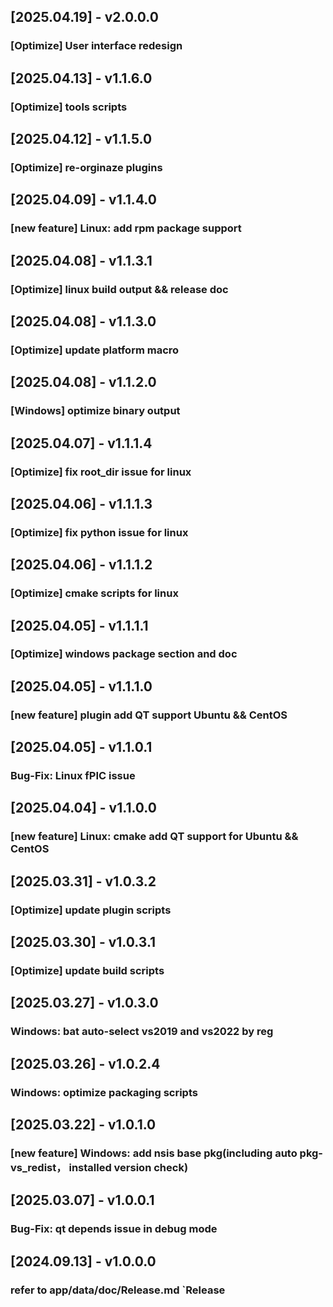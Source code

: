 ## [2025.04.19] - v2.0.0.0
### [Optimize] User interface redesign

## [2025.04.13] - v1.1.6.0
### [Optimize] tools scripts

## [2025.04.12] - v1.1.5.0
### [Optimize] re-orginaze plugins

## [2025.04.09] - v1.1.4.0
### [new feature] Linux: add rpm package support

## [2025.04.08] - v1.1.3.1
### [Optimize] linux build output && release doc

## [2025.04.08] - v1.1.3.0
### [Optimize] update platform macro

## [2025.04.08] - v1.1.2.0
### [Windows] optimize binary output

## [2025.04.07] - v1.1.1.4
### [Optimize] fix root_dir issue for linux

## [2025.04.06] - v1.1.1.3
### [Optimize] fix python issue for linux

## [2025.04.06] - v1.1.1.2
### [Optimize] cmake scripts for linux

## [2025.04.05] - v1.1.1.1
### [Optimize] windows package section and doc

## [2025.04.05] - v1.1.1.0
### [new feature] plugin add QT support Ubuntu && CentOS

## [2025.04.05] - v1.1.0.1
### Bug-Fix: Linux fPIC issue

## [2025.04.04] - v1.1.0.0
### [new feature] Linux: cmake add QT support for Ubuntu && CentOS

## [2025.03.31] - v1.0.3.2
### [Optimize] update plugin scripts

## [2025.03.30] - v1.0.3.1
### [Optimize] update build scripts

## [2025.03.27] - v1.0.3.0
### Windows: bat auto-select vs2019 and vs2022 by reg

## [2025.03.26] - v1.0.2.4
### Windows: optimize packaging scripts

## [2025.03.22] - v1.0.1.0
### [new feature] Windows: add nsis base pkg(including auto pkg-vs_redist， installed version check) 

## [2025.03.07] - v1.0.0.1
### Bug-Fix: qt depends issue in debug mode 

## [2024.09.13] - v1.0.0.0
### refer to app/data/doc/Release.md `Release 